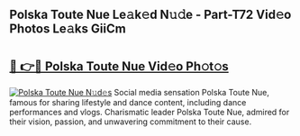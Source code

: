 ## Polska Toute Nue Le𝚊k𝚎d N𝚞𝚍e - Part-T72 Vid𝚎o Photos Le𝚊ks GiiCm

# <h2><a href="http://fb3reli.evod.top/?m=Polska+Toute+Nue">🔗 👉🔴 Polska Toute Nue Vid𝚎o Ph𝚘t𝚘s</a></h2>

[![Polska Toute Nue N𝚞d𝚎s](https://i.imgur.com/8V9OHl7.gif)](http://fb3reli.evod.top/?m=Polska+Toute+Nue)
Social media sensation Polska Toute Nue, famous for sharing lifestyle and dance content, including dance performances and vlogs. Charismatic leader Polska Toute Nue, admired for their vision, passion, and unwavering commitment to their cause. 
